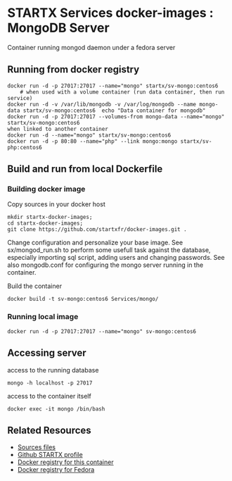 # STARTX Services docker-images : MongoDB Server

Container running mongod daemon under a fedora server

## Running from docker registry

	docker run -d -p 27017:27017 --name="mongo" startx/sv-mongo:centos6
        # when used with a volume container (run data container, then run service)
	docker run -d -v /var/lib/mongodb -v /var/log/mongodb --name mongo-data startx/sv-mongo:centos6  echo "Data container for mongodb"
	docker run -d -p 27017:27017 --volumes-from mongo-data --name="mongo" startx/sv-mongo:centos6
	when linked to another container
	docker run -d --name="mongo" startx/sv-mongo:centos6
	docker run -d -p 80:80 --name="php" --link mongo:mongo startx/sv-php:centos6

## Build and run from local Dockerfile
### Building docker image
Copy sources in your docker host 

	mkdir startx-docker-images; 
	cd startx-docker-images;
	git clone https://github.com/startxfr/docker-images.git .

Change configuration and personalize your base image. See sx/mongod_run.sh to perform some usefull task against the database, especially importing sql script, adding users and changing passwords. See also mongodb.conf for configuring the mongo server running in the container.

Build the container

	docker build -t sv-mongo:centos6 Services/mongo/

### Running local image

	docker run -d -p 27017:27017 --name="mongo" sv-mongo:centos6

## Accessing server
access to the running database

	mongo -h localhost -p 27017

access to the container itself

	docker exec -it mongo /bin/bash

## Related Resources
* [Sources files](https://github.com/startxfr/docker-images/tree/master/Services/mongo)
* [Github STARTX profile](https://github.com/startxfr/docker-images)
* [Docker registry for this container](https://registry.hub.docker.com/u/startx/sv-mongo/)
* [Docker registry for Fedora](https://registry.hub.docker.com/u/fedora/)

